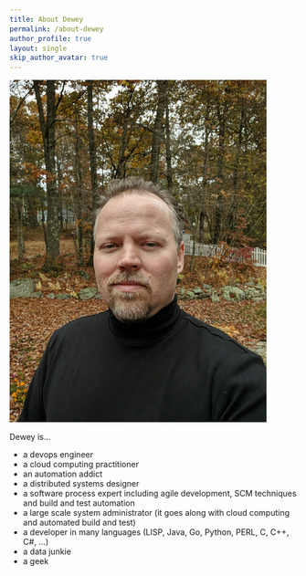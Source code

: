 ```yaml
---
title: About Dewey
permalink: /about-dewey
author_profile: true
layout: single
skip_author_avatar: true
---
```

<div class="sidebar__right">
<img src="graphics/DeweySelfie-v1-s450x600.png" class="author__portrait" alt="Dewey Selfie"/>
</div>

Dewey is...

* a devops engineer
* a cloud computing practitioner
* an automation addict
* a distributed systems designer
* a software process expert including agile development, SCM techniques and build and test automation
* a large scale system administrator (it goes along with cloud computing and automated build and test)
* a developer in many languages (LISP, Java, Go, Python, PERL, C, C++, C#, ...)
* a data junkie
* a geek

